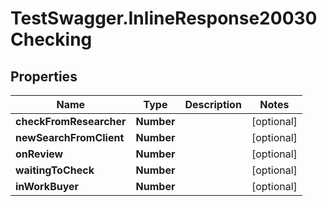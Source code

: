 # TestSwagger.InlineResponse20030Checking

## Properties

Name | Type | Description | Notes
------------ | ------------- | ------------- | -------------
**checkFromResearcher** | **Number** |  | [optional] 
**newSearchFromClient** | **Number** |  | [optional] 
**onReview** | **Number** |  | [optional] 
**waitingToCheck** | **Number** |  | [optional] 
**inWorkBuyer** | **Number** |  | [optional] 


